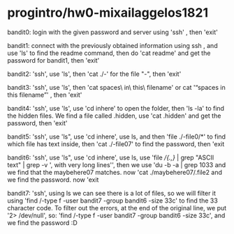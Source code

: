 #  progintro/hw0-mixailaggelos1821
bandit0: login with the given password and server using 'ssh' , then 'exit'

bandit1: connect with the previously obtained information using ssh , and use 'ls' to find the readme command, then do 'cat readme' and get the password for bandit1, then 'exit'

bandit2: 'ssh', use 'ls', then 'cat ./-' for the file "-", then 'exit'

bandit3: 'ssh', use 'ls', then 'cat spaces\ in\ this\ filename' or cat '“spaces in this filename”' , then 'exit'

bandit4: 'ssh', use 'ls', use 'cd inhere' to open the folder, then 'ls -la' to find the hidden files. We find a file called .hidden, use 'cat .hidden' and get the password, then 'exit'

bandit5: 'ssh', use 'ls", use 'cd inhere', use ls, and then 'file ./-file0/*' to find which file has text inside, then 'cat ./-file07' to find the password, then 'exit

bandit6: 'ssh', use 'ls", use 'cd inhere', use ls, use 'file */{.,}* | grep "ASCII text" | grep -v ', with very long lines'', then we use 'du -b -a | grep 1033 and we find that the maybehere07 matches. now 'cat ./maybehere07/.file2 and we find the password. now 'exit

bandit7: 'ssh', using ls we can see there is a lot of files, so we will filter it using 'find /-type f -user bandit7 -group bandit6 -size 33c' to find the 33 character code. To filter out the errors, at the end of the original line, we put '2> /dev/null', so: 'find /-type f -user bandit7 -group bandit6 -size 33c', and we find the password
:D
